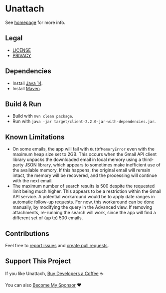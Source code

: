 Unattach
========

See [homepage](https://unattach.app/) for more info.

Legal
-------
* [LICENSE](LICENSE)
* [PRIVACY](PRIVACY)

Dependencies
------------
* Install [Java 14](https://www.oracle.com/java/technologies/javase-downloads.html).
* Install [Maven](https://maven.apache.org/download.cgi).

Build & Run
-----------
* Build with `mvn clean package`.
* Run with `java -jar target/client-2.2.0-jar-with-dependencies.jar`.

Known Limitations
-----------------
* On some emails, the app will fail with `OutOfMemoryError` even with the maximum heap size set to 2GB. This occurs
  when the Gmail API client library unpacks the downloaded email in local memory using a third-party JSON library, which
  appears to sometimes make inefficient use of the available memory. If this happens, the original email will remain
  intact, the memory will be recovered, and the processing will continue with the next email.
* The maximum number of search results is 500 despite the requested limit being much higher. This appears to be a
  restriction within the Gmail API service. A potential workaround would be to apply date ranges in automatic follow-up
  requests. For now, this workaround can be done manually, by modifying the query in the Advanced view. If removing
  attachments, re-running the search will work, since the app will find a different set of (up to) 500 emails.

Contributions
-------------
Feel free to
[report issues](https://help.github.com/en/articles/creating-an-issue) and
[create pull requests](https://help.github.com/en/articles/creating-a-pull-request).

Support This Project
--------------------
If you like Unattach,
[Buy Developers a Coffee](https://unattach.app/?action=buy_coffee&coffee_type=Coffee&coffee_price=0) ☕

You can also [Become My Sponsor](https://github.com/sponsors/rokstrnisa) ❤️
